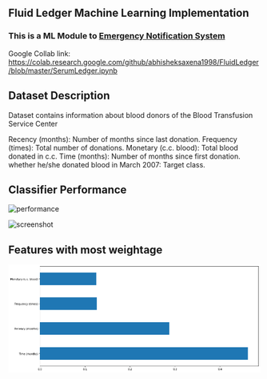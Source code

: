 ## Fluid Ledger Machine Learning Implementation

### This is a ML Module to <a href="https://github.com/abhisheksaxena1998/Emergency-Blood-Plasma-Notification-System">Emergency Notification System</a>

Google Collab link: https://colab.research.google.com/github/abhisheksaxena1998/FluidLedger/blob/master/SerumLedger.ipynb

## Dataset Description

Dataset contains information about blood donors of the Blood Transfusion Service Center

Recency (months): Number of months since last donation.
Frequency (times): Total number of donations.
Monetary (c.c. blood): Total blood donated in c.c.
Time (months): Number of months since first donation.
whether he/she donated blood in March 2007: Target class.

## Classifier Performance

![performance](/Images/variationt.png)

![screenshot](/Images/variationte.png)

## Features with most weightage

![performance](/Images/most.png)
